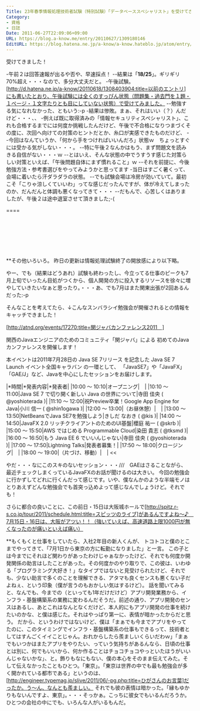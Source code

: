 ```yaml
---
Title: 23年春季情報処理技術者試験（特別試験）「データベーススペシャリスト」を受けてきた！
Category:
- 資格
- 日誌
Date: 2011-06-27T22:09:06+09:00
URL: https://blog.a-know.me/entry/20110627/1309180146
EditURL: https://blog.hatena.ne.jp/a-know/a-know.hateblo.jp/atom/entry/12921228815727979581
---
```


受けてきました！


-午前２は回答速報が出るや否や、早速採点！
--結果は「<span class="deco" style="font-weight:bold;">18/25</span>」。ギリギリ70%超え・・・なので、多分大丈夫だと。
-午後試験。[http://d.hatena.ne.jp/a-know/20110618/1308403904:title=以前のエントリ]にも書いたとおり、午後試験には全くのすっぴん状態（問題集・過去門を１題・１ページ・１文字たりとも目にしていない状態）で受けてみました。
--勉強する気になれなかった、ともいう:-p
-結果は惨敗。まぁ、それはいい（？）んだけど・・・、、
-例えば既に取得済みの「情報セキュリティスペシャリスト」、これも合格するまでには何度か挑戦したんだけど、午後で不合格になりつまづくその度に、次回へ向けての対策のヒントだとか、糸口が実感できたものだけど、
--今回はなんていうか、「何から手をつければいいんだろ」状態ｗ　ちょっとすぐには受かる気がしない・・・。
--特に午後２なんかはもう、まず問題文を読みきる自信がない・・・ｗ
--とはいえ、そんな状態の中でうすうす感じた対策らしい対策といえば、「午後問題自体にまず慣れること」ｗ
--それを前提に、今後勉強方法・参考書選びをやってみようかと思ってます
-当日はすごく暑くって、会場に着いたら汗ダラダラの状態。
--でも試験会場は冷房が効いていて。最初こそ「こりゃ涼しくていいわ」ってな感じだったんですが、体が冷えてしまったのか、だんだんと体調も悪くなってきて・・・
--だもんで、心苦しくはありましたが、午後２は途中退室させて頂きました;-(

====

<script async src="//pagead2.googlesyndication.com/pagead/js/adsbygoogle.js"></script>
<!-- article-top -->
<ins class="adsbygoogle"
     style="display:inline-block;width:728px;height:90px"
     data-ad-client="ca-pub-3463034538369189"
     data-ad-slot="8367620130"></ins>
<script>
(adsbygoogle = window.adsbygoogle || []).push({});
</script>


**その他いろいろ。
昨日の更新は情報処理試験終了の開放感により以下略。

やー、でも（結果はどうあれ）試験も終わったし、今立ってる仕事のピークも7月上旬でいったん目処がつくから、個人開発の方に投入するリソースを徐々に増やしていきたいなぁと思ったり。・・・あ、でも7月はまた関東出張が2回あるんだった:-p


そんなことを考えてたら、↓こんなスンバラシイ勉強会が開催されるとの情報をキャッチできました！

>>
[http://atnd.org/events/17270:title=関ジャバカンファレンス2011　]


関西のJavaエンジニアのためのコミュニティ「関ジャバ」による
初めてのJavaカンファレンスを開催します！

本イベントは2011年7月28日の Java SE 7リリース を記念した
Java SE 7 Launch イベント全国キャラバン の一環として、
「JavaSE7」や「JavaFX」「GAE/J」など、Javaを中心にしたセッションをお届けします。

|*時間|*発表内容|*発表者|
|10:00 〜 10:10|オープニング|　|
|10:10 〜 11:00|Java SE 7 で切り開く新しい Java の世界について|寺田 佳央 ( @yoshioterada )|
|11:10 〜 12:00|祝Preview卒業！Google App Engine for Java|小川 信一 ( @shin1ogawa )|
|12:00 〜 13:00|（お昼休憩）|　|
|13:00 〜 13:50|NetBeansでJava SE7を勉強しよう|きしだ なおき ( @kis )|
|14:00 〜 14:50|JavaFX 2.0   リッチクライアントのためのUI基盤|櫻庭 祐一 ( @skrb )|
|15:00 〜 15:50|AWS ではじめる Programmable Cloud|染田 貴志 ( @tksmd )|
|16:00 〜 16:50|もう Java EE 6 でいいんじゃない|寺田 佳央 ( @yoshioterada )|
|17:00 〜 17:50|Lightning Talks|発表者募集！|
|17:50 〜 18:00|クロージング|　|
|18:00 〜 19:00|（片づけ、移動）|　|
<<

やだ・・・なにこのスキのないセッション・・・///　GAEはさることながら、最近チェックしまくっているJavaFXのお話が聞けるのは大きい。
今回の勉強会に行かずしてどれに行くんだって感じです。いや、僕なんかのような半端モノはとりあえずどんな勉強会でも首突っ込めよって感じなんでしょうけど。それでも！

さらに都合の良いことに、この前日・15日は大阪城ホールで[http://spitz.r-s.co.jp/tour/2011/schedule.html:title=スピッツのライブ]があるんですよね〜♪　7月15日・16日は、大阪がアツい！！（強いていえば、高速道路上限1000円が無くなったのが痛いといえば痛い）


**もくもくと仕事をしていたら、入社2年目の新人くんが、
トコトコと僕のとこまでやってきて、「7月1日から東京の方に転勤になりました」と一言。
この子とは今までにそれほど関わりがあったわけじゃぁなかったけど、それでも何度か開発関係の助言はしたことがあった。その何度かのやり取りで、この彼は、いわゆる「プログラミング大好き！」なタイプではないと見受けられたけど、それでも、少ない助言で多くのことを理解できる、アタマも良くセンスも悪くない子だよねぇ、という印象（僕が言うのもおかしい気はするけど）。
話を聞いてみると、なんでも、今までの（といっても1年だけだけど）アプリ開発業務から、インフラ・基盤構築系の業務に変わるんだそうだ。前述の通り、アプリ開発のセンスはあるし、あとこれはなんとなくだけど、本人的にもアプリ開発の仕事を続けたいのかな、と僕は感じた。それはやっぱり第一に、表情が暗かったからだと思う。
だから、というわけではないけど、僕は「まぁでも今までアプリをやってたのに、このタイミングでインフラ・基盤構築系の仕事もできるって、技術者としてはすんごくイイことじゃん。おれからしたら羨ましいくらいだわｗ」「まぁでもいつかはまたアプリをやりたい、っていう気持ちがあるんなら、日頃の仕事とは別に、何でもいいから、何か作ることはチョコチョコやっといたほうがいいんじゃないかな」、と。飾りもなにもない、僕の本心をそのまま伝えてみた。そして伝えなかったこともひとつ。「東京」。「東京は世界の中でも最も勉強会が多く開かれている都市である」というのは、[http://engineer.typemag.jp/slive/2011/06/-pg.php:title=ひがさんのお言葉]だったか。う〜ん、なんとも羨ましい。
それでも彼の表情は暗かった。「縁もゆかりもないんですよ、東京」。・・・そっかぁ。こっちに彼女でもいるんだろうか。ひとつの会社の中にでも、いろんな人がいるもんだ。


<script async src="//pagead2.googlesyndication.com/pagead/js/adsbygoogle.js"></script>
<!-- article-bottom2 -->
<ins class="adsbygoogle"
     style="display:inline-block;width:300px;height:250px"
     data-ad-client="ca-pub-3463034538369189"
     data-ad-slot="5274552934"></ins>
<script>
(adsbygoogle = window.adsbygoogle || []).push({});
</script>


<script src="https://moshi-moshi.moshimo.works/moshimoshi/a_know_blog/20110627-1309180146?title=23%E5%B9%B4%E6%98%A5%E5%AD%A3%E6%83%85%E5%A0%B1%E5%87%A6%E7%90%86%E6%8A%80%E8%A1%93%E8%80%85%E8%A9%A6%E9%A8%93%EF%BC%88%E7%89%B9%E5%88%A5%E8%A9%A6%E9%A8%93%EF%BC%89%E3%80%8C%E3%83%87%E3%83%BC%E3%82%BF%E3%83%99%E3%83%BC%E3%82%B9%E3%82%B9%E3%83%9A%E3%82%B7%E3%83%A3%E3%83%AA%E3%82%B9%E3%83%88%E3%80%8D%E3%82%92%E5%8F%97%E3%81%91%E3%81%A6%E3%81%8D%E3%81%9F%EF%BC%81"></script>
